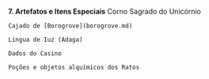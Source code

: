  **7. Artefatos e Itens Especiais**
    Corno Sagrado do Unicórnio

    Cajado de [Borogrove](borogrove.md)

    Lingua de Iuz (Adaga)

    Dados do Casino

    Poções e objetos alquímicos dos Ratos

















